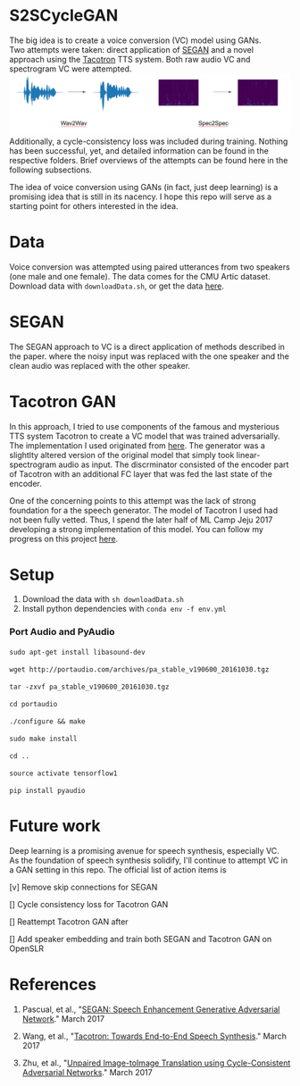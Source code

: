 # S2SCycleGAN
The big idea is to create a voice conversion (VC) model using GANs.  
Two attempts were taken: direct application of [SEGAN](https://arxiv.org/abs/1703.09452) and a novel approach using the [Tacotron](https://arxiv.org/abs/1703.10135) TTS system.  Both raw audio VC and spectrogram VC were attempted.
<img src="imgs/VC.png">
Additionally, a cycle-consistency loss was included during training.  Nothing has been successful, yet, and detailed information can be found in the respective folders. Brief overviews of the attempts can be found here in the following subsections.


The idea of voice conversion using GANs (in fact, just deep learning) is a promising idea that is still in its nacency.  I hope this repo will serve as a starting point for others interested in the idea.

# Data 

Voice conversion was attempted using paired utterances from two speakers (one male and one female).  The data comes for the CMU Artic dataset.  Download data with `downloadData.sh`, or get the data [here](https://www.dropbox.com/sh/ct3bbmerxckbzej/AABXpG8T4z1dUFdswchZABosa?dl=0).

# SEGAN
The SEGAN approach to VC is a direct application of methods described in the paper. where the noisy input was replaced with the one speaker and the clean audio was replaced with the other speaker.

# Tacotron GAN
In this approach, I tried to use components of the famous and mysterious TTS system Tacotron to create a VC model that was trained adversarially.  The implementation I used originated from [here](https://github.com/Kyubyong/tacotron).  The generator was a slightlty altered version of the original model that simply took linear-spectrogram audio as input.  The discrminator consisted of the encoder part of Tacotron with an additional FC layer that was fed the last state of the encoder.


One of the concerning points to this attempt was the lack of strong foundation for a the speech generator.  The model of Tacotron I used had not been fully vetted.  Thus, I spend the later half of ML Camp Jeju 2017 developing a strong implementation of this model.  You can follow my progress on this project [here](https://github.com/tmulc18/tacotron-1).


# Setup
1. Download the data with `sh downloadData.sh`
2. Install python dependencies with `conda env -f env.yml`

### Port Audio and PyAudio

`sudo apt-get install libasound-dev`

`wget http://portaudio.com/archives/pa_stable_v190600_20161030.tgz`

`tar -zxvf pa_stable_v190600_20161030.tgz`

`cd portaudio`

`./configure && make`

`sudo make install`

`cd ..`

`source activate tensorflow1`

`pip install pyaudio`

# Future work
Deep learning is a promising avenue for speech synthesis, especially VC. As the foundation of speech synthesis solidify, I'll continue to attempt VC in a GAN setting in this repo.  The official list of action items is

[v] Remove skip connections for SEGAN

[] Cycle consistency loss for Tacotron GAN

[] Reattempt Tacotron GAN after 

[] Add speaker embedding and train both SEGAN and Tacotron GAN on OpenSLR

# References
1. Pascual, et al., "[SEGAN: Speech Enhancement Generative Adversarial Network](https://arxiv.org/abs/1703.09452)." March 2017

2. Wang, et al., "[Tacotron: Towards End-to-End Speech Synthesis](https://arxiv.org/abs/1703.10135)." March 2017

3. Zhu, et al., "[Unpaired Image-toImage Translation using Cycle-Consistent Adversarial Networks](https://arxiv.org/abs/1703.10593)." March 2017

